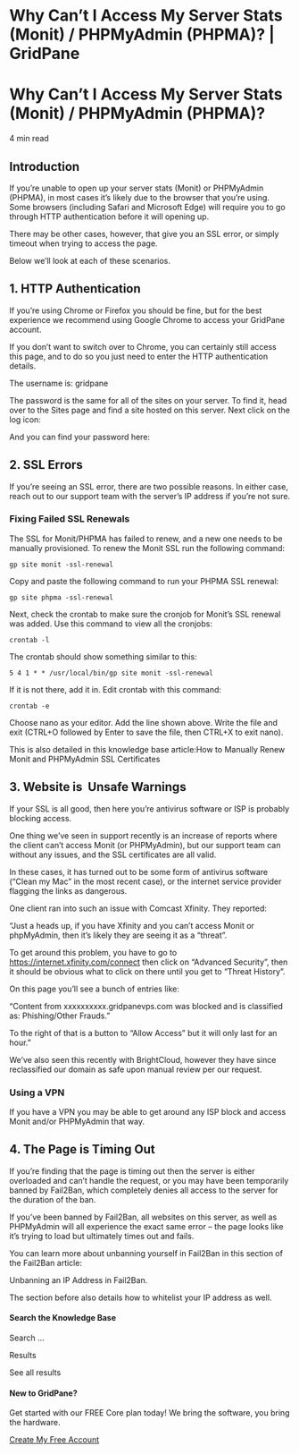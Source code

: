 # Why Can’t I Access My Server Stats (Monit) / PHPMyAdmin (PHPMA)? | GridPane

# Why Can’t I Access My Server Stats (Monit) / PHPMyAdmin (PHPMA)?

 

4 min read 

## Introduction

If you’re unable to open up your server stats (Monit) or PHPMyAdmin (PHPMA), in most cases it’s likely due to the browser that you’re using. Some browsers (including Safari and Microsoft Edge) will require you to go through HTTP authentication before it will opening up.

There may be other cases, however, that give you an SSL error, or simply timeout when trying to access the page.

Below we’ll look at each of these scenarios.

 

## 1. HTTP Authentication

If you’re using Chrome or Firefox you should be fine, but for the best experience we recommend using Google Chrome to access your GridPane account.

If you don’t want to switch over to Chrome, you can certainly still access this page, and to do so you just need to enter the HTTP authentication details.

The username is: gridpane

The password is the same for all of the sites on your server. To find it, head over to the Sites page and find a site hosted on this server. Next click on the log icon:

And you can find your password here:

 

## 2. SSL Errors

If you’re seeing an SSL error, there are two possible reasons. In either case, reach out to our support team with the server’s IP address if you’re not sure.

### Fixing Failed SSL Renewals

The SSL for Monit/PHPMA has failed to renew, and a new one needs to be manually provisioned. To renew the Monit SSL run the following command:

```
gp site monit -ssl-renewal
```

Copy and paste the following command to run your PHPMA SSL renewal:

```
gp site phpma -ssl-renewal
```

Next, check the crontab to make sure the cronjob for Monit’s SSL renewal was added. Use this command to view all the cronjobs:

```
crontab -l
```

The crontab should show something similar to this:

```
5 4 1 * * /usr/local/bin/gp site monit -ssl-renewal
```

If it is not there, add it in. Edit crontab with this command:

```
crontab -e
```

Choose nano as your editor. Add the line shown above. Write the file and exit (CTRL+O followed by Enter to save the file, then CTRL+X to exit nano).

This is also detailed in this knowledge base article:How to Manually Renew Monit and PHPMyAdmin SSL Certificates

 

## 3. Website is  Unsafe Warnings

If your SSL is all good, then here you’re antivirus software or ISP is probably blocking access.

One thing we’ve seen in support recently is an increase of reports where the client can’t access Monit (or PHPMyAdmin), but our support team can without any issues, and the SSL certificates are all valid.

In these cases, it has turned out to be some form of antivirus software (“Clean my Mac” in the most recent case), or the internet service provider flagging the links as dangerous.

One client ran into such an issue with Comcast Xfinity. They reported:

 

“Just a heads up, if you have Xfinity and you can’t access Monit or phpMyAdmin, then it’s likely they are seeing it as a “threat”.

To get around this problem, you have to go to https://internet.xfinity.com/connect then click on “Advanced Security”, then it should be obvious what to click on there until you get to “Threat History”.

On this page you’ll see a bunch of entries like:

“Content from xxxxxxxxxx.gridpanevps.com was blocked and is classified as: Phishing/Other Frauds.”

To the right of that is a button to “Allow Access” but it will only last for an hour.”

 

We’ve also seen this recently with BrightCloud, however they have since reclassified our domain as safe upon manual review per our request.

### Using a VPN

If you have a VPN you may be able to get around any ISP block and access Monit and/or PHPMyAdmin that way.

 

## 4. The Page is Timing Out

If you’re finding that the page is timing out then the server is either overloaded and can’t handle the request, or you may have been temporarily banned by Fail2Ban, which completely denies all access to the server for the duration of the ban.

If you’ve been banned by Fail2Ban, all websites on this server, as well as PHPMyAdmin will all experience the exact same error – the page looks like it’s trying to load but ultimately times out and fails.

You can learn more about unbanning yourself in Fail2Ban in this section of the Fail2Ban article:

Unbanning an IP Address in Fail2Ban.

The section before also details how to whitelist your IP address as well.

 

 

#### Search the Knowledge Base

Search ...

 Results

See all results

#### New to GridPane?

Get started with our FREE Core plan today! We bring the software, you bring the hardware.

[Create My Free Account](https://gridpane.com/checkout/?plan=core)

